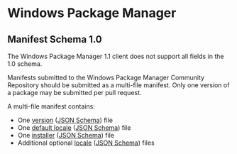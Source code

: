 [versionSchema]:        https://github.com/microsoft/winget-cli/blob/master/schemas/JSON/manifests/v1.0.0/manifest.version.1.0.0.json
[defaultLocaleSchema]:  https://github.com/microsoft/winget-cli/blob/master/schemas/JSON/manifests/v1.0.0/manifest.defaultLocale.1.0.0.json
[localeSchema]:         https://github.com/microsoft/winget-cli/blob/master/schemas/JSON/manifests/v1.0.0/manifest.locale.1.0.0.json
[installerSchema]:      https://github.com/microsoft/winget-cli/blob/master/schemas/JSON/manifests/v1.1.0/manifest.installer.1.1.0.json

# Windows Package Manager
## Manifest Schema 1.0

The Windows Package Manager 1.1 client does not support all fields in the 1.0 schema.

Manifests submitted to the Windows Package Manager Community Repository should be submitted as a multi-file manifest. Only one version of a package may be submitted per pull request.

A multi-file manifest contains:
* One [version](version.md) ([JSON Schema][versionSchema]) file
* One [default locale](defaultLocale.md) ([JSON Schema][defaultLocaleSchema]) file
* One [installer](installer.md) ([JSON Schema][installerSchema]) file
* Additional optional [locale](locale.md) ([JSON Schema][localeSchema]) files
